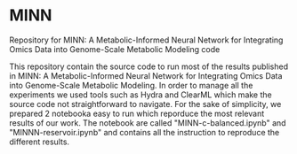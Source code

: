 # MINN
Repository for MINN: A Metabolic-Informed Neural Network for Integrating Omics Data into Genome-Scale Metabolic Modeling code

This repository contain the source code to run most of the results published in MINN: A Metabolic-Informed Neural Network for Integrating Omics Data into Genome-Scale Metabolic Modeling. In order to manage all the experiments we used tools such as Hydra and ClearML which make the source code not straightforward to navigate. For the sake of simplicity, we prepared 2 notebooka easy to run which reporduce the most relevant results of our work. The notebook are called "MINN-c-balanced.ipynb" and "MINNN-reservoir.ipynb" and contains all the instruction to reproduce the different results.
